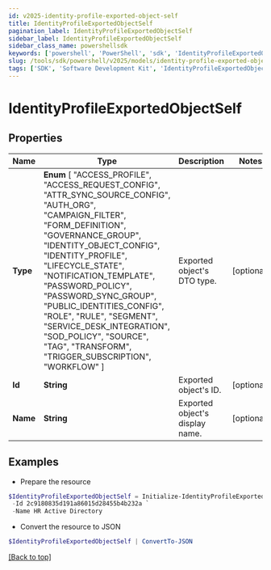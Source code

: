 ```yaml
---
id: v2025-identity-profile-exported-object-self
title: IdentityProfileExportedObjectSelf
pagination_label: IdentityProfileExportedObjectSelf
sidebar_label: IdentityProfileExportedObjectSelf
sidebar_class_name: powershellsdk
keywords: ['powershell', 'PowerShell', 'sdk', 'IdentityProfileExportedObjectSelf', 'V2025IdentityProfileExportedObjectSelf'] 
slug: /tools/sdk/powershell/v2025/models/identity-profile-exported-object-self
tags: ['SDK', 'Software Development Kit', 'IdentityProfileExportedObjectSelf', 'V2025IdentityProfileExportedObjectSelf']
---
```



# IdentityProfileExportedObjectSelf

## Properties

Name | Type | Description | Notes
------------ | ------------- | ------------- | -------------
**Type** |  **Enum** [  "ACCESS_PROFILE",    "ACCESS_REQUEST_CONFIG",    "ATTR_SYNC_SOURCE_CONFIG",    "AUTH_ORG",    "CAMPAIGN_FILTER",    "FORM_DEFINITION",    "GOVERNANCE_GROUP",    "IDENTITY_OBJECT_CONFIG",    "IDENTITY_PROFILE",    "LIFECYCLE_STATE",    "NOTIFICATION_TEMPLATE",    "PASSWORD_POLICY",    "PASSWORD_SYNC_GROUP",    "PUBLIC_IDENTITIES_CONFIG",    "ROLE",    "RULE",    "SEGMENT",    "SERVICE_DESK_INTEGRATION",    "SOD_POLICY",    "SOURCE",    "TAG",    "TRANSFORM",    "TRIGGER_SUBSCRIPTION",    "WORKFLOW" ] | Exported object's DTO type. | [optional] 
**Id** | **String** | Exported object's ID. | [optional] 
**Name** | **String** | Exported object's display name. | [optional] 

## Examples

- Prepare the resource
```powershell
$IdentityProfileExportedObjectSelf = Initialize-IdentityProfileExportedObjectSelf  -Type SOURCE `
 -Id 2c9180835d191a86015d28455b4b232a `
 -Name HR Active Directory
```

- Convert the resource to JSON
```powershell
$IdentityProfileExportedObjectSelf | ConvertTo-JSON
```


[[Back to top]](#) 

